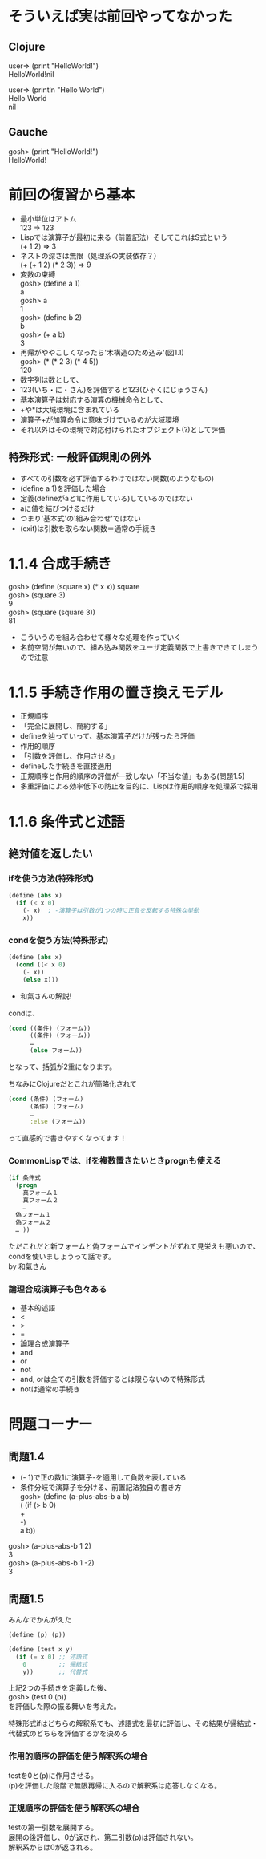 # そういえば実は前回やってなかった
## Clojure
user=> (print "HelloWorld!")  
HelloWorld!nil  

user=> (println "Hello World")  
Hello World  
nil  
## Gauche
gosh> (print "HelloWorld!")  
HelloWorld!  

# 前回の復習から基本
* 最小単位はアトム  
123 => 123  
* Lispでは演算子が最初に来る（前置記法）そしてこれはS式という  
(+ 1 2) => 3  
* ネストの深さは無限（処理系の実装依存？）  
(+ (+ 1 2) (* 2 3)) => 9  
* 変数の束縛  
gosh> (define a 1)  
a  
gosh> a  
1  
gosh> (define b 2)  
b  
gosh> (+ a b)  
3  
* 再帰がややこしくなったら'木構造のため込み'(図1.1)  
gosh> (* (* 2 3) (* 4 5))  
120  
* 数字列は数として、
 * 123(いち・に・さん)を評価すると123(ひゃくにじゅうさん)
* 基本演算子は対応する演算の機械命令として、
 * +や*は大域環境に含まれている
 * 演算子+が加算命令に意味づけているのが大域環境
* それ以外はその環境で対応付けられたオブジェクト(?)として評価

## 特殊形式: 一般評価規則の例外
* すべての引数を必ず評価するわけではない関数(のようなもの)
* (define a 1)を評価した場合
 * 定義(defineがaと1に作用している)しているのではない
 * aに値を結びつけるだけ
* つまり'基本式'の'組み合わせ'ではない
* (exit)は引数を取らない関数＝通常の手続き

# 1.1.4 合成手続き
gosh> (define (square x) (* x x))
square  
gosh> (square 3)  
9  
gosh> (square (square 3))  
81  

* こういうのを組み合わせて様々な処理を作っていく  
* 名前空間が無いので、組み込み関数をユーザ定義関数で上書きできてしまうので注意  

# 1.1.5 手続き作用の置き換えモデル
* 正規順序
 * 「完全に展開し、簡約する」
 * defineを辿っていって、基本演算子だけが残ったら評価
* 作用的順序
 * 「引数を評価し、作用させる」
 * defineした手続きを直接適用
* 正規順序と作用的順序の評価が一致しない「不当な値」もある(問題1.5)
* 多重評価による効率低下の防止を目的に、Lispは作用的順序を処理系で採用

# 1.1.6 条件式と述語
## 絶対値を返したい
### ifを使う方法(特殊形式)
```Scheme
(define (abs x)  
  (if (< x 0)  
    (- x)  ; -演算子は引数が1つの時に正負を反転する特殊な挙動
    x))  
```
### condを使う方法(特殊形式)  
```Scheme
(define (abs x)  
  (cond ((< x 0)  
    (- x))  
    (else x)))  
```

* 和氣さんの解説!  

condは、
```Scheme
(cond ((条件) (フォーム))
      ((条件) (フォーム))
      …
      (else フォーム))
```
となって、括弧が2重になります。

ちなみにClojureだとこれが簡略化されて
```Clojure
(cond (条件) (フォーム)
      (条件) (フォーム)
      …
      :else (フォーム))
```
って直感的で書きやすくなってます！  

### CommonLispでは、ifを複数置きたいときprognも使える  
```CommonLisp
(if 条件式  
  (progn  
    真フォーム１  
    真フォーム２  
    …  
  偽フォーム１  
  偽フォーム２  
  … ))  
```
ただこれだと新フォームと偽フォームでインデントがずれて見栄えも悪いので、condを使いましょうって話です。  
by 和氣さん  

### 論理合成演算子も色々ある
* 基本的述語
 * <
 * \>
 * =
* 論理合成演算子
 * and
 * or
 * not
* and, orは全ての引数を評価するとは限らないので特殊形式
* notは通常の手続き

# 問題コーナー
## 問題1.4
* (- 1)で正の数1に演算子-を適用して負数を表している
* 条件分岐で演算子を分ける、前置記法独自の書き方  
gosh> (define (a-plus-abs-b a b)  
( (if (> b 0)  
\+  
-)  
a b))  

gosh> (a-plus-abs-b 1 2)  
3  
gosh> (a-plus-abs-b 1 -2)  
3  

## 問題1.5
みんなでかんがえた 
```Scheme
(define (p) (p))

(define (test x y) 
  (if (= x 0) ;; 述語式
    0         ;; 帰結式
    y))       ;; 代替式
```
上記2つの手続きを定義した後、  
gosh> (test 0 (p))  
を評価した際の振る舞いを考えた。  

特殊形式ifはどちらの解釈系でも、述語式を最初に評価し、その結果が帰結式・代替式のどちらを評価するかを決める  
### 作用的順序の評価を使う解釈系の場合  
testを0と(p)に作用させる。  
(p)を評価した段階で無限再帰に入るので解釈系は応答しなくなる。  

### 正規順序の評価を使う解釈系の場合  
testの第一引数を展開する。  
展開の後評価し、0が返され、第二引数(p)は評価されない。  
解釈系からは0が返される。  
